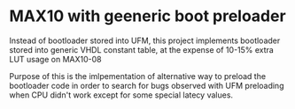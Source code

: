 # MAX10 with geeneric boot preloader

Instead of bootloader stored into UFM, this project
implements bootloader stored into generic VHDL constant table,
at the expense of 10-15% extra LUT usage on MAX10-08

Purpose of this is the imlpementation of alternative
way to preload the bootloader code in order to search
for bugs observed with UFM preloading when CPU
didn't work except for some special latecy values.


